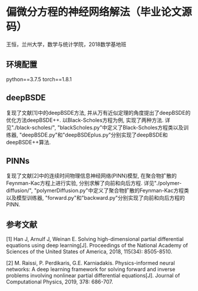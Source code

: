 # 偏微分方程的神经网络解法（毕业论文源码）
王恒，兰州大学，数学与统计学院，2018数学基地班

## 环境配置
python==3.7.5 torch==1.8.1

## deepBSDE
复现了文献[1]中的deepBSDE方法, 并从万有近似定理的角度提出了deepBSDE的优化方法deepBSDE++. 以Black-Scholes方程为例, 实现了两种方法.
详见"./black-scholes/", "blackScholes.py"中定义了Black-Scholes方程类以及训练器, "deepBSDE.py"和"deepBSDEplus.py"分别实现了deepBSDE和deepBSDE++算法.

## PINNs
复现了文献[2]中的连续时间物理信息神经网络(PINN)模型, 在聚合物扩散的Feynman-Kac方程上进行实验, 分别求解了向前和向后方程.
详见"./polymer-diffusion/", "polymerDiffusion.py"中定义了聚合物扩散的Feynman-Kac方程类以及模型训练器, "forward.py"和"backward.py"分别实现了向前和向后方程的PINN.

## 参考文献
[1] Han J, Arnulf J, Weinan E. Solving high-dimensional partial differential equations using deep learning[J]. Proceedings of the National Academy of Sciences of the United States of America, 2018, 115(34): 8505-8510.

[2] M. Raissi, P. Perdikaris, G.E. Karniadakis. Physics-informed neural networks: A deep learning framework for solving forward and inverse problems involving nonlinear partial differential equations[J]. Journal of Computational Physics, 2019, 378: 686-707.